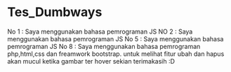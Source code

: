 # Tes_Dumbways
No 1 : Saya menggunakan bahasa pemrograman JS
NO 2 : Saya menggunakan bahasa pemrograman JS
No 5 : Saya menggunakan bahasa pemrograman JS
No 8 : Saya menggunakan bahasa pemrograman php,html,css dan freamwork bootstrap. untuk melihat fitur ubah dan hapus akan mucul ketika gambar ter hover 
sekian terimakasih :D
